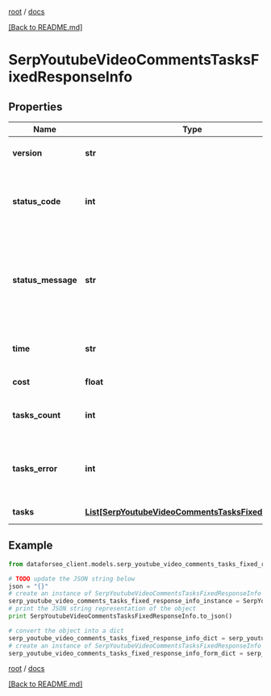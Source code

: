 [root](./../ "root") / [docs](./ "docs")

[[Back to README.md]](./../README.md "[Back to README.md]")

# SerpYoutubeVideoCommentsTasksFixedResponseInfo

## Properties

Name | Type | Description | Notes
------------ | ------------- | ------------- | -------------
**version** | **str** | the current version of the API | [optional]
**status_code** | **int** | general status code you can find the full list of the response codes here | [optional]
**status_message** | **str** | general informational message you can find the full list of general informational messages here | [optional]
**time** | **str** | total execution time, seconds | [optional]
**cost** | **float** | total tasks cost, USD | [optional]
**tasks_count** | **int** | the number of tasks in the tasks array | [optional]
**tasks_error** | **int** | the number of tasks in the tasks array returned with an error | [optional]
**tasks** | [**List[SerpYoutubeVideoCommentsTasksFixedTaskInfo]**](SerpYoutubeVideoCommentsTasksFixedTaskInfo.md) | array of tasks | [optional]

## Example

```python
from dataforseo_client.models.serp_youtube_video_comments_tasks_fixed_response_info import SerpYoutubeVideoCommentsTasksFixedResponseInfo

# TODO update the JSON string below
json = "{}"
# create an instance of SerpYoutubeVideoCommentsTasksFixedResponseInfo from a JSON string
serp_youtube_video_comments_tasks_fixed_response_info_instance = SerpYoutubeVideoCommentsTasksFixedResponseInfo.from_json(json)
# print the JSON string representation of the object
print SerpYoutubeVideoCommentsTasksFixedResponseInfo.to_json()

# convert the object into a dict
serp_youtube_video_comments_tasks_fixed_response_info_dict = serp_youtube_video_comments_tasks_fixed_response_info_instance.to_dict()
# create an instance of SerpYoutubeVideoCommentsTasksFixedResponseInfo from a dict
serp_youtube_video_comments_tasks_fixed_response_info_form_dict = serp_youtube_video_comments_tasks_fixed_response_info.from_dict(serp_youtube_video_comments_tasks_fixed_response_info_dict)
```

  

[root](./../ "root") / [docs](./ "docs")

[[Back to README.md]](./../README.md "[Back to README.md]")